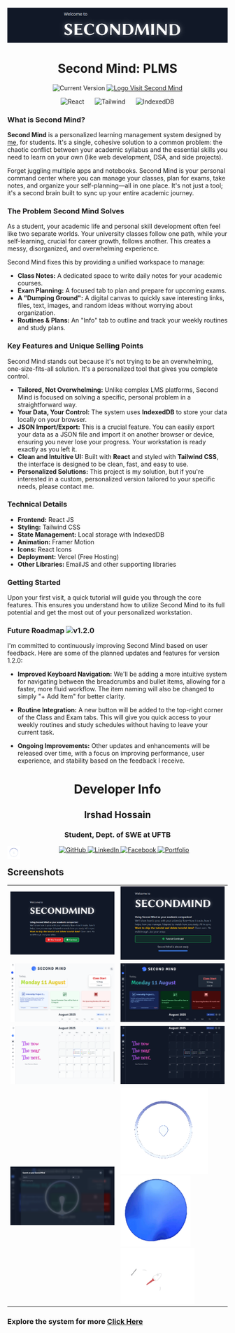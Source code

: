 <!-- Banner + Logo -->
<p align="center">
  <img src="https://raw.githubusercontent.com/Irshad-11/Documents/refs/heads/main/second-mind-banner.png" alt="Second Mind Banner" />
</p>

<h1 align="center">Second Mind: PLMS</h1>
<p align="center">
<img src="https://img.shields.io/badge/Version-v1.0.0-blue?style=for-the-badge&logo=react&logoColor=white?cacheSeconds=86400" alt="Current Version"/>
<a href="https://second-mind-plms.vercel.app/" target="_blank">
  <img src="https://img.icons8.com/?size=100&id=53372&format=png&color=3245d1" alt="Logo" width="30" height="30"/>
  Visit Second Mind
</a>
</p>
<p align="center">
  <img src="https://img.icons8.com/?size=100&id=asWSSTBrDlTW&format=png&color=000000" alt="React" width="60" height="60" style="margin-right:20px;"/>
  <img src="https://img.icons8.com/?size=100&id=WoopfRcDj3RF&format=png&color=000000" alt="Tailwind" width="70" height="70" style="margin-right:20px;"/>
  <img src="https://img.icons8.com/?size=100&id=21571&format=png&color=000000" alt="IndexedDB" width="65" height="65"/>
</p>












### What is Second Mind?

**Second Mind** is a personalized learning management system designed by [me](https://www.linkedin.com/in/irshad-hossain-785548323/), for students. It's a single, cohesive solution to a common problem: the chaotic conflict between your academic syllabus and the essential skills you need to learn on your own (like web development, DSA, and side projects).

Forget juggling multiple apps and notebooks. Second Mind is your personal command center where you can manage your classes, plan for exams, take notes, and organize your self-planning—all in one place. It's not just a tool; it's a second brain built to sync up your entire academic journey.



### The Problem Second Mind Solves

As a student, your academic life and personal skill development often feel like two separate worlds. Your university classes follow one path, while your self-learning, crucial for career growth, follows another. This creates a messy, disorganized, and overwhelming experience.

Second Mind fixes this by providing a unified workspace to manage:
* **Class Notes:** A dedicated space to write daily notes for your academic courses.
* **Exam Planning:** A focused tab to plan and prepare for upcoming exams.
* **A "Dumping Ground":** A digital canvas to quickly save interesting links, files, text, images, and random ideas without worrying about organization.
* **Routines & Plans:** An "Info" tab to outline and track your weekly routines and study plans.


### Key Features and Unique Selling Points

Second Mind stands out because it's not trying to be an overwhelming, one-size-fits-all solution. It's a personalized tool that gives you complete control.

* **Tailored, Not Overwhelming:** Unlike complex LMS platforms, Second Mind is focused on solving a specific, personal problem in a straightforward way.
* **Your Data, Your Control:** The system uses **IndexedDB** to store your data locally on your browser.
* **JSON Import/Export:** This is a crucial feature. You can easily export your data as a JSON file and import it on another browser or device, ensuring you never lose your progress. Your workstation is ready exactly as you left it.
* **Clean and Intuitive UI:** Built with **React** and styled with **Tailwind CSS**, the interface is designed to be clean, fast, and easy to use.
* **Personalized Solutions:** This project is my solution, but if you're interested in a custom, personalized version tailored to your specific needs, please contact me.


### Technical Details

* **Frontend:** React JS
* **Styling:** Tailwind CSS
* **State Management:** Local storage with IndexedDB
* **Animation:** Framer Motion
* **Icons:** React Icons
* **Deployment:** Vercel (Free Hosting)
* **Other Libraries:** EmailJS and other supporting libraries



### Getting Started

Upon your first visit, a quick tutorial will guide you through the core features. This ensures you understand how to utilize Second Mind to its full potential and get the most out of your personalized workstation.



### Future Roadmap ![v1.2.0](https://img.shields.io/badge/version-v1.2.0-blue)

I'm committed to continuously improving Second Mind based on user feedback. Here are some of the planned updates and features for version 1.2.0:

* **Improved Keyboard Navigation:** We'll be adding a more intuitive system for navigating between the breadcrumbs and bullet items, allowing for a faster, more fluid workflow. The item naming will also be changed to simply "+ Add Item" for better clarity.

* **Routine Integration:** A new button will be added to the top-right corner of the Class and Exam tabs. This will give you quick access to your weekly routines and study schedules without having to leave your current task.

* **Ongoing Improvements:** Other updates and enhancements will be released over time, with a focus on improving performance, user experience, and stability based on the feedback I receive.

<!-- Middle text -->
<h1 align="center">Developer Info</h1>
<h2 align="center">Irshad Hossain</h2>
<h3 align="center">Student, Dept. of SWE at UFTB</h3>



<!-- Social icons with links -->
<p align="center">
<img src="https://raw.githubusercontent.com/Irshad-11/Documents/41fefe7758631a7a9fa69cf04c1fb9048d80964c/logo3-modified.gif" alt="Logo" width="30" height="30" style="float:left;"/>
<a href="https://github.com/Irshad-11" target="_blank">
  <img src="https://img.icons8.com/?size=100&id=AZOZNnY73haj&format=png&color=000000" width="30" height="30" alt="GitHub"/>
</a>
<a href="https://www.linkedin.com/in/irshad-hossain-785548323/" target="_blank">
  <img src="https://img.icons8.com/?size=100&id=xuvGCOXi8Wyg&format=png&color=000000" width="30" height="30" alt="LinkedIn"/>
</a>
<a href="https://www.facebook.com/irshad.risad" target="_blank">
  <img src="https://img.icons8.com/?size=100&id=yGcWL8copNNQ&format=png&color=000000" width="30" height="30" alt="Facebook"/>
</a>
<a href="https://irshad-11.github.io/" target="_blank">
  <img src="https://img.icons8.com/?size=100&id=578qSFoqmvjx&format=png&color=000000" width="30" height="30" alt="Portfolio"/>
</a>
</p>


## Screenshots

| | |
|---|---|
| ![Intro](https://raw.githubusercontent.com/Irshad-11/Documents/main/second-mind-intro.png) | ![Intro1](https://raw.githubusercontent.com/Irshad-11/Documents/main/second-mind-intro1.png) |
| ![Light Home1](https://raw.githubusercontent.com/Irshad-11/Documents/main/second-mind-light-home1.png) | ![Dark Home](https://raw.githubusercontent.com/Irshad-11/Documents/main/second-mind-dark-home.png) |
| ![Light Home](https://raw.githubusercontent.com/Irshad-11/Documents/main/second-mind-light-home.png) | ![Dark Home1](https://raw.githubusercontent.com/Irshad-11/Documents/main/second-mind-dark-home1.png) |
| ![Dark Search](https://raw.githubusercontent.com/Irshad-11/Documents/main/second-mind-dark-search.png) | <img src="https://raw.githubusercontent.com/Irshad-11/Documents/41fefe7758631a7a9fa69cf04c1fb9048d80964c/logo3-modified.gif" alt="Logo" width="200"/> <img src="https://raw.githubusercontent.com/Irshad-11/Documents/refs/heads/main/logo5-ezgif.gif" alt="Second Mind Logo" width="160"/> <img src="https://raw.githubusercontent.com/Irshad-11/Documents/refs/heads/main/rocketgif-ezgif.com-gif-maker.gif" alt="Icon" width="170"/> |



### Explore the system for more [Click Here](https://second-mind-plms.vercel.app/)
